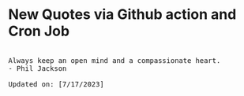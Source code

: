 # New Quotes via Github action and Cron Job

<pre>
<!-- #quote -->
Always keep an open mind and a compassionate heart.
- Phil Jackson

Updated on: [7/17/2023]
<!-- #quoteEnd -->
</pre>
